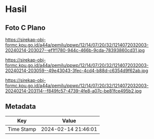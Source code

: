 # Hasil

## Foto C Plano

https://sirekap-obj-formc.kpu.go.id/a44a/pemilu/ppwp/12/14/07/20/32/1214072032003-20240214-203027--ef1f1780-944c-466b-9cda-78393860cd31.jpg

https://sirekap-obj-formc.kpu.go.id/a44a/pemilu/ppwp/12/14/07/20/32/1214072032003-20240214-203059--49e43043-3fec-4cd4-b88d-c6354d9f62ab.jpg

https://sirekap-obj-formc.kpu.go.id/a44a/pemilu/ppwp/12/14/07/20/32/1214072032003-20240214-203114--f849fc57-4739-4fe8-a07c-be81fce495b2.jpg


## Metadata

| Key        | Value               |
| ---------- | ------------------- |
| Time Stamp | 2024-02-14 21:46:01 |



